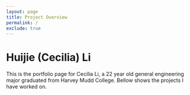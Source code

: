 ```yaml
---
layout: page
title: Project Overview
permalink: /
exclude: true
---
```



# Huijie (Cecilia) Li
This is the portfolio page for Cecilia Li, a 22 year old general engineering major graduated from Harvey Mudd College. Bellow shows the projects I have worked on.




<!-- 
<!DOCTYPE html>
<html>
<body>
<h1>Hello World</h1>
<p>I'm hosted with GitHub Pages.</p>
</body>
</html> -->